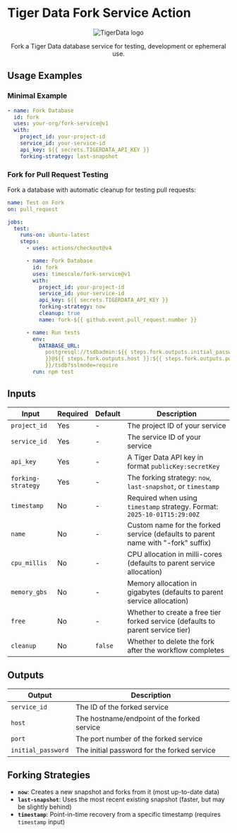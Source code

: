 # Tiger Data Fork Service Action

<div align=center>
<picture align=center>
    <source media="(prefers-color-scheme: dark)" srcset="https://assets.timescale.com/docs/images/tigerdata-gradient-white.svg">
    <source media="(prefers-color-scheme: light)" srcset="https://assets.timescale.com/docs/images/tigerdata-gradient-black.svg">
    <img alt="TigerData logo" >
</picture>

Fork a Tiger Data database service for testing, development or ephemeral use.

</div>

## Usage Examples

### Minimal Example

```yaml
- name: Fork Database
  id: fork
  uses: your-org/fork-service@v1
  with:
    project_id: your-project-id
    service_id: your-service-id
    api_key: ${{ secrets.TIGERDATA_API_KEY }}
    forking-strategy: last-snapshot
```

### Fork for Pull Request Testing

Fork a database with automatic cleanup for testing pull requests:

```yaml
name: Test on Fork
on: pull_request

jobs:
  test:
    runs-on: ubuntu-latest
    steps:
      - uses: actions/checkout@v4

      - name: Fork Database
        id: fork
        uses: timescale/fork-service@v1
        with:
          project_id: your-project-id
          service_id: your-service-id
          api_key: ${{ secrets.TIGERDATA_API_KEY }}
          forking-strategy: now
          cleanup: true
          name: fork-${{ github.event.pull_request.number }}

      - name: Run tests
        env:
          DATABASE_URL:
            postgresql://tsdbadmin:${{ steps.fork.outputs.initial_password
            }}@${{ steps.fork.outputs.host }}:${{ steps.fork.outputs.port
            }}/tsdb?sslmode=require
        run: npm test
```

## Inputs

| Input              | Required | Default | Description                                                                      |
| ------------------ | -------- | ------- | -------------------------------------------------------------------------------- |
| `project_id`       | Yes      | -       | The project ID of your service                                                   |
| `service_id`       | Yes      | -       | The service ID of your service                                                   |
| `api_key`          | Yes      | -       | A Tiger Data API key in format `publicKey:secretKey`                             |
| `forking-strategy` | Yes      | -       | The forking strategy: `now`, `last-snapshot`, or `timestamp`                     |
| `timestamp`        | No       | -       | Required when using `timestamp` strategy. Format: `2025-10-01T15:29:00Z`         |
| `name`             | No       | -       | Custom name for the forked service (defaults to parent name with "-fork" suffix) |
| `cpu_millis`       | No       | -       | CPU allocation in milli-cores (defaults to parent service allocation)            |
| `memory_gbs`       | No       | -       | Memory allocation in gigabytes (defaults to parent service allocation)           |
| `free`             | No       | -       | Whether to create a free tier forked service (defaults to parent service tier)   |
| `cleanup`          | No       | `false` | Whether to delete the fork after the workflow completes                          |

## Outputs

| Output             | Description                                 |
| ------------------ | ------------------------------------------- |
| `service_id`       | The ID of the forked service                |
| `host`             | The hostname/endpoint of the forked service |
| `port`             | The port number of the forked service       |
| `initial_password` | The initial password for the forked service |

## Forking Strategies

- **`now`**: Creates a new snapshot and forks from it (most up-to-date data)
- **`last-snapshot`**: Uses the most recent existing snapshot (faster, but may
  be slightly behind)
- **`timestamp`**: Point-in-time recovery from a specific timestamp (requires
  `timestamp` input)
